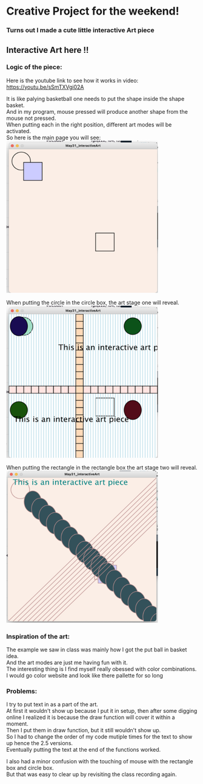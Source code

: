 # Creative Project for the weekend!
### Turns out I made a cute little interactive Art piece

## Interactive Art here !!


### Logic of the piece:
Here is the youtube link to see how it works in video:  
https://youtu.be/sSmTXVgi02A

It is like palying basketball one needs to put the shape inside the shape basket.  
And in my program, mouse pressed will produce another shape from the mouse not pressed.  
When putting each in the right position, different art modes will be activated.  
So here is the main page you will see:  
<img src="https://github.com/FairyyGenie/introToIM/blob/main/May31/artmain.png" width="400" height="400">

When putting the circle in the circle box, the art stage one will reveal.  
<img src="https://github.com/FairyyGenie/introToIM/blob/main/May31/artmode2.png" width="400" height="400">

When putting the rectangle in the rectangle box the art stage two will reveal.  
<img src="https://github.com/FairyyGenie/introToIM/blob/main/May31/Artmode1.png" width="400" height="400">

### Inspiration of the art:
The example we saw in class was mainly how I got the put ball in basket idea.  
And the art modes are just me having fun with it.  
The interesting thing is I find myself really obessed with color combinations.  
I would go color website and look like there pallette for so long

### Problems:
I try to put text in as a part of the art.  
At first it wouldn't show up because I put it in setup, then after some digging online I realized it is because the draw function will cover it within a moment.  
Then I put them in draw function, but it still wouldn't show up.  
So I had to change the order of my code mutiple times for the text to show up hence the 2.5 versions.  
Eventually putting the text at the end of the functions worked.

I also had a minor confusion with the touching of mouse with the rectangle box and circle box.  
But that was easy to clear up by revisiting the class recording again.
